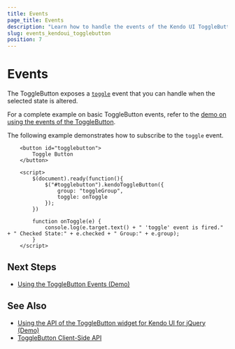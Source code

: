 ```yaml
---
title: Events
page_title: Events
description: "Learn how to handle the events of the Kendo UI ToggleButton component for jQuery."
slug: events_kendoui_togglebutton
position: 7
---
```


# Events

The ToggleButton exposes a [`toggle`](https://docs.telerik.com/kendo-ui/api/javascript/ui/togglebutton/events/toggle) event that you can handle when the selected state is altered. 

For a complete example on basic ToggleButton events, refer to the [demo on using the events of the ToggleButton](https://demos.telerik.com/kendo-ui/togglebutton/events).


The following example demonstrates how to subscribe to the `toggle` event.

```dojo
    <button id="togglebutton">
        Toggle Button
    </button>

    <script>
        $(document).ready(function(){
            $("#togglebutton").kendoToggleButton({
                group: "toggleGroup",
                toggle: onToggle
            });
        })

        function onToggle(e) {
            console.log(e.target.text() + " 'toggle' event is fired."  + " Checked State:" + e.checked + " Group:" + e.group);
        }
    </script>
```

## Next Steps

* [Using the ToggleButton Events (Demo)](https://demos.telerik.com/kendo-ui/togglebutton/events)

## See Also

* [Using the API of the ToggleButton widget for Kendo UI for jQuery (Demo)](https://demos.telerik.com/kendo-ui/togglebutton/api)
* [ToggleButton Client-Side API](https://docs.telerik.com/kendo-ui/api/javascript/ui/togglebutton)